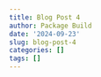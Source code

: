 ```yaml
---
title: Blog Post 4
author: Package Build
date: '2024-09-23'
slug: blog-post-4
categories: []
tags: []
---
```

